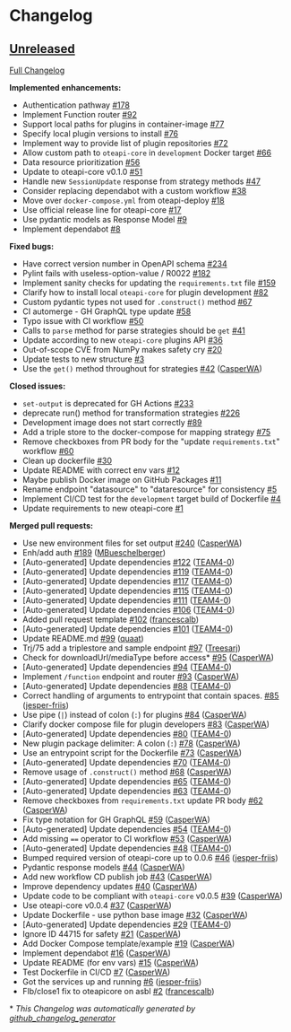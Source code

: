 # Changelog

## [Unreleased](https://github.com/EMMC-ASBL/oteapi-services/tree/HEAD)

[Full Changelog](https://github.com/EMMC-ASBL/oteapi-services/compare/beaeac12453922f381a676df7876427fa62677fe...HEAD)

**Implemented enhancements:**

- Authentication pathway [\#178](https://github.com/EMMC-ASBL/oteapi-services/issues/178)
- Implement Function router [\#92](https://github.com/EMMC-ASBL/oteapi-services/issues/92)
- Support local paths for plugins in container-image [\#77](https://github.com/EMMC-ASBL/oteapi-services/issues/77)
- Specify local plugin versions to install [\#76](https://github.com/EMMC-ASBL/oteapi-services/issues/76)
- Implement way to provide list of plugin repositories [\#72](https://github.com/EMMC-ASBL/oteapi-services/issues/72)
- Allow custom path to `oteapi-core` in `development` Docker target [\#66](https://github.com/EMMC-ASBL/oteapi-services/issues/66)
- Data resource prioritization [\#56](https://github.com/EMMC-ASBL/oteapi-services/issues/56)
- Update to oteapi-core v0.1.0 [\#51](https://github.com/EMMC-ASBL/oteapi-services/issues/51)
- Handle new `SessionUpdate` response from strategy methods [\#47](https://github.com/EMMC-ASBL/oteapi-services/issues/47)
- Consider replacing dependabot with a custom workflow [\#38](https://github.com/EMMC-ASBL/oteapi-services/issues/38)
- Move over `docker-compose.yml` from oteapi-deploy [\#18](https://github.com/EMMC-ASBL/oteapi-services/issues/18)
- Use official release line for oteapi-core [\#17](https://github.com/EMMC-ASBL/oteapi-services/issues/17)
- Use pydantic models as Response Model [\#9](https://github.com/EMMC-ASBL/oteapi-services/issues/9)
- Implement dependabot [\#8](https://github.com/EMMC-ASBL/oteapi-services/issues/8)

**Fixed bugs:**

- Have correct version number in OpenAPI schema [\#234](https://github.com/EMMC-ASBL/oteapi-services/issues/234)
- Pylint fails with useless-option-value / R0022 [\#182](https://github.com/EMMC-ASBL/oteapi-services/issues/182)
- Implement sanity checks for updating the `requirements.txt` file [\#159](https://github.com/EMMC-ASBL/oteapi-services/issues/159)
- Clarify how to install local `oteapi-core` for plugin development [\#82](https://github.com/EMMC-ASBL/oteapi-services/issues/82)
- Custom pydantic types not used for `.construct()` method [\#67](https://github.com/EMMC-ASBL/oteapi-services/issues/67)
- CI automerge - GH GraphQL type update [\#58](https://github.com/EMMC-ASBL/oteapi-services/issues/58)
- Typo issue with CI workflow [\#50](https://github.com/EMMC-ASBL/oteapi-services/issues/50)
- Calls to `parse` method for parse strategies should be `get` [\#41](https://github.com/EMMC-ASBL/oteapi-services/issues/41)
- Update according to new `oteapi-core` plugins API [\#36](https://github.com/EMMC-ASBL/oteapi-services/issues/36)
- Out-of-scope CVE from NumPy makes safety cry [\#20](https://github.com/EMMC-ASBL/oteapi-services/issues/20)
- Update tests to new structure [\#3](https://github.com/EMMC-ASBL/oteapi-services/issues/3)
- Use the `get()` method throughout for strategies [\#42](https://github.com/EMMC-ASBL/oteapi-services/pull/42) ([CasperWA](https://github.com/CasperWA))

**Closed issues:**

- `set-output` is deprecated for GH Actions [\#233](https://github.com/EMMC-ASBL/oteapi-services/issues/233)
- deprecate run\(\) method for transformation strategies [\#226](https://github.com/EMMC-ASBL/oteapi-services/issues/226)
- Development image does not start correctly [\#89](https://github.com/EMMC-ASBL/oteapi-services/issues/89)
- Add a triple store to the docker-compose for mapping strategy [\#75](https://github.com/EMMC-ASBL/oteapi-services/issues/75)
- Remove checkboxes from PR body for the "update `requirements.txt`" workflow [\#60](https://github.com/EMMC-ASBL/oteapi-services/issues/60)
- Clean up dockerfile [\#30](https://github.com/EMMC-ASBL/oteapi-services/issues/30)
- Update README with correct env vars [\#12](https://github.com/EMMC-ASBL/oteapi-services/issues/12)
- Maybe publish Docker image on GitHub Packages [\#11](https://github.com/EMMC-ASBL/oteapi-services/issues/11)
- Rename endpoint "datasource" to "dataresource" for consistency [\#5](https://github.com/EMMC-ASBL/oteapi-services/issues/5)
- Implement CI/CD test for the `development` target build of Dockerfile [\#4](https://github.com/EMMC-ASBL/oteapi-services/issues/4)
- Update requirements to new oteapi-core [\#1](https://github.com/EMMC-ASBL/oteapi-services/issues/1)

**Merged pull requests:**

- Use new environment files for set output [\#240](https://github.com/EMMC-ASBL/oteapi-services/pull/240) ([CasperWA](https://github.com/CasperWA))
- Enh/add auth [\#189](https://github.com/EMMC-ASBL/oteapi-services/pull/189) ([MBueschelberger](https://github.com/MBueschelberger))
- \[Auto-generated\] Update dependencies [\#122](https://github.com/EMMC-ASBL/oteapi-services/pull/122) ([TEAM4-0](https://github.com/TEAM4-0))
- \[Auto-generated\] Update dependencies [\#119](https://github.com/EMMC-ASBL/oteapi-services/pull/119) ([TEAM4-0](https://github.com/TEAM4-0))
- \[Auto-generated\] Update dependencies [\#117](https://github.com/EMMC-ASBL/oteapi-services/pull/117) ([TEAM4-0](https://github.com/TEAM4-0))
- \[Auto-generated\] Update dependencies [\#115](https://github.com/EMMC-ASBL/oteapi-services/pull/115) ([TEAM4-0](https://github.com/TEAM4-0))
- \[Auto-generated\] Update dependencies [\#111](https://github.com/EMMC-ASBL/oteapi-services/pull/111) ([TEAM4-0](https://github.com/TEAM4-0))
- \[Auto-generated\] Update dependencies [\#106](https://github.com/EMMC-ASBL/oteapi-services/pull/106) ([TEAM4-0](https://github.com/TEAM4-0))
- Added pull request template [\#102](https://github.com/EMMC-ASBL/oteapi-services/pull/102) ([francescalb](https://github.com/francescalb))
- \[Auto-generated\] Update dependencies [\#101](https://github.com/EMMC-ASBL/oteapi-services/pull/101) ([TEAM4-0](https://github.com/TEAM4-0))
- Update README.md [\#99](https://github.com/EMMC-ASBL/oteapi-services/pull/99) ([quaat](https://github.com/quaat))
- Trj/75 add a triplestore and sample endpoint [\#97](https://github.com/EMMC-ASBL/oteapi-services/pull/97) ([Treesarj](https://github.com/Treesarj))
- Check for downloadUrl/mediaType before access\* [\#95](https://github.com/EMMC-ASBL/oteapi-services/pull/95) ([CasperWA](https://github.com/CasperWA))
- \[Auto-generated\] Update dependencies [\#94](https://github.com/EMMC-ASBL/oteapi-services/pull/94) ([TEAM4-0](https://github.com/TEAM4-0))
- Implement `/function` endpoint and router [\#93](https://github.com/EMMC-ASBL/oteapi-services/pull/93) ([CasperWA](https://github.com/CasperWA))
- \[Auto-generated\] Update dependencies [\#88](https://github.com/EMMC-ASBL/oteapi-services/pull/88) ([TEAM4-0](https://github.com/TEAM4-0))
- Correct handling of arguments to entrypoint that contain spaces. [\#85](https://github.com/EMMC-ASBL/oteapi-services/pull/85) ([jesper-friis](https://github.com/jesper-friis))
- Use pipe \(`|`\) instead of colon \(`:`\) for plugins [\#84](https://github.com/EMMC-ASBL/oteapi-services/pull/84) ([CasperWA](https://github.com/CasperWA))
- Clarify docker compose file for plugin developers [\#83](https://github.com/EMMC-ASBL/oteapi-services/pull/83) ([CasperWA](https://github.com/CasperWA))
- \[Auto-generated\] Update dependencies [\#80](https://github.com/EMMC-ASBL/oteapi-services/pull/80) ([TEAM4-0](https://github.com/TEAM4-0))
- New plugin package delimiter: A colon \(`:`\) [\#78](https://github.com/EMMC-ASBL/oteapi-services/pull/78) ([CasperWA](https://github.com/CasperWA))
- Use an entrypoint script for the Dockerfile [\#73](https://github.com/EMMC-ASBL/oteapi-services/pull/73) ([CasperWA](https://github.com/CasperWA))
- \[Auto-generated\] Update dependencies [\#70](https://github.com/EMMC-ASBL/oteapi-services/pull/70) ([TEAM4-0](https://github.com/TEAM4-0))
- Remove usage of `.construct()` method [\#68](https://github.com/EMMC-ASBL/oteapi-services/pull/68) ([CasperWA](https://github.com/CasperWA))
- \[Auto-generated\] Update dependencies [\#65](https://github.com/EMMC-ASBL/oteapi-services/pull/65) ([TEAM4-0](https://github.com/TEAM4-0))
- \[Auto-generated\] Update dependencies [\#63](https://github.com/EMMC-ASBL/oteapi-services/pull/63) ([TEAM4-0](https://github.com/TEAM4-0))
- Remove checkboxes from `requirements.txt` update PR body [\#62](https://github.com/EMMC-ASBL/oteapi-services/pull/62) ([CasperWA](https://github.com/CasperWA))
- Fix type notation for GH GraphQL [\#59](https://github.com/EMMC-ASBL/oteapi-services/pull/59) ([CasperWA](https://github.com/CasperWA))
- \[Auto-generated\] Update dependencies [\#54](https://github.com/EMMC-ASBL/oteapi-services/pull/54) ([TEAM4-0](https://github.com/TEAM4-0))
- Add missing `==` operator to CI workflow [\#53](https://github.com/EMMC-ASBL/oteapi-services/pull/53) ([CasperWA](https://github.com/CasperWA))
- \[Auto-generated\] Update dependencies [\#48](https://github.com/EMMC-ASBL/oteapi-services/pull/48) ([TEAM4-0](https://github.com/TEAM4-0))
- Bumped required version of oteapi-core up to 0.0.6 [\#46](https://github.com/EMMC-ASBL/oteapi-services/pull/46) ([jesper-friis](https://github.com/jesper-friis))
- Pydantic response models [\#44](https://github.com/EMMC-ASBL/oteapi-services/pull/44) ([CasperWA](https://github.com/CasperWA))
- Add new workflow CD publish job [\#43](https://github.com/EMMC-ASBL/oteapi-services/pull/43) ([CasperWA](https://github.com/CasperWA))
- Improve dependency updates [\#40](https://github.com/EMMC-ASBL/oteapi-services/pull/40) ([CasperWA](https://github.com/CasperWA))
- Update code to be compliant with `oteapi-core` v0.0.5 [\#39](https://github.com/EMMC-ASBL/oteapi-services/pull/39) ([CasperWA](https://github.com/CasperWA))
- Use oteapi-core v0.0.4 [\#37](https://github.com/EMMC-ASBL/oteapi-services/pull/37) ([CasperWA](https://github.com/CasperWA))
- Update Dockerfile - use python base image [\#32](https://github.com/EMMC-ASBL/oteapi-services/pull/32) ([CasperWA](https://github.com/CasperWA))
- \[Auto-generated\] Update dependencies [\#29](https://github.com/EMMC-ASBL/oteapi-services/pull/29) ([TEAM4-0](https://github.com/TEAM4-0))
- Ignore ID 44715 for safety [\#21](https://github.com/EMMC-ASBL/oteapi-services/pull/21) ([CasperWA](https://github.com/CasperWA))
- Add Docker Compose template/example [\#19](https://github.com/EMMC-ASBL/oteapi-services/pull/19) ([CasperWA](https://github.com/CasperWA))
- Implement dependabot [\#16](https://github.com/EMMC-ASBL/oteapi-services/pull/16) ([CasperWA](https://github.com/CasperWA))
- Update README \(for env vars\) [\#15](https://github.com/EMMC-ASBL/oteapi-services/pull/15) ([CasperWA](https://github.com/CasperWA))
- Test Dockerfile in CI/CD [\#7](https://github.com/EMMC-ASBL/oteapi-services/pull/7) ([CasperWA](https://github.com/CasperWA))
- Got the services up and running  [\#6](https://github.com/EMMC-ASBL/oteapi-services/pull/6) ([jesper-friis](https://github.com/jesper-friis))
- Flb/close1 fix to oteapicore on asbl [\#2](https://github.com/EMMC-ASBL/oteapi-services/pull/2) ([francescalb](https://github.com/francescalb))



\* *This Changelog was automatically generated by [github_changelog_generator](https://github.com/github-changelog-generator/github-changelog-generator)*

